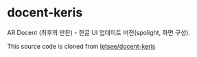 # docent-keris
AR Docent (최후의 만찬) - 한글 UI 업데이트 버전(spolight, 화면 구성).

This source code is cloned from [letsee/docent-keris](https://github.com/letsee/docent-keris)

